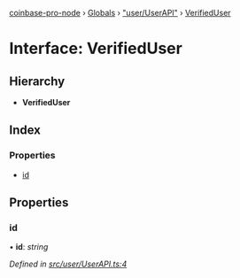 [coinbase-pro-node](../README.md) › [Globals](../globals.md) › ["user/UserAPI"](../modules/_user_userapi_.md) › [VerifiedUser](_user_userapi_.verifieduser.md)

# Interface: VerifiedUser

## Hierarchy

- **VerifiedUser**

## Index

### Properties

- [id](_user_userapi_.verifieduser.md#id)

## Properties

### id

• **id**: _string_

_Defined in [src/user/UserAPI.ts:4](https://github.com/bennyn/coinbase-pro-node/blob/2c257dd/src/user/UserAPI.ts#L4)_
